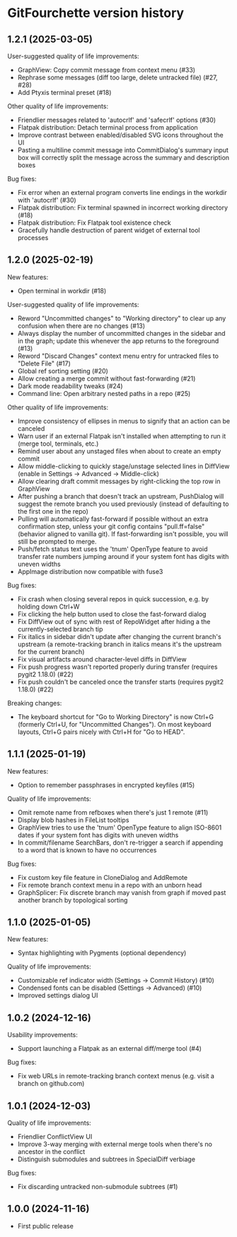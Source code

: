 # GitFourchette version history

## 1.2.1 (2025-03-05)

User-suggested quality of life improvements:

- GraphView: Copy commit message from context menu (#33)
- Rephrase some messages (diff too large, delete untracked file) (#27, #28)
- Add Ptyxis terminal preset (#18)

Other quality of life improvements:

- Friendlier messages related to 'autocrlf' and 'safecrlf' options (#30)
- Flatpak distribution: Detach terminal process from application
- Improve contrast between enabled/disabled SVG icons throughout the UI
- Pasting a multiline commit message into CommitDialog's summary input box will correctly split the message across the summary and description boxes

Bug fixes:

- Fix error when an external program converts line endings in the workdir with 'autocrlf' (#30)
- Flatpak distribution: Fix terminal spawned in incorrect working directory (#18)
- Flatpak distribution: Fix Flatpak tool existence check
- Gracefully handle destruction of parent widget of external tool processes

## 1.2.0 (2025-02-19)

New features:

- Open terminal in workdir (#18)

User-suggested quality of life improvements:

- Reword "Uncommitted changes" to "Working directory" to clear up any confusion when there are no changes (#13)
- Always display the number of uncommitted changes in the sidebar and in the graph; update this whenever the app returns to the foreground (#13)
- Reword "Discard Changes" context menu entry for untracked files to "Delete File" (#17)
- Global ref sorting setting (#20)
- Allow creating a merge commit without fast-forwarding (#21)
- Dark mode readability tweaks (#24)
- Command line: Open arbitrary nested paths in a repo (#25)

Other quality of life improvements:

- Improve consistency of ellipses in menus to signify that an action can be canceled
- Warn user if an external Flatpak isn't installed when attempting to run it (merge tool, terminals, etc.)
- Remind user about any unstaged files when about to create an empty commit
- Allow middle-clicking to quickly stage/unstage selected lines in DiffView (enable in Settings → Advanced → Middle-click)
- Allow clearing draft commit messages by right-clicking the top row in GraphView
- After pushing a branch that doesn't track an upstream, PushDialog will suggest the remote branch you used previously (instead of defaulting to the first one in the repo)
- Pulling will automatically fast-forward if possible without an extra confirmation step, unless your git config contains "pull.ff=false" (behavior aligned to vanilla git). If fast-forwarding isn't possible, you will still be prompted to merge.
- Push/fetch status text uses the 'tnum' OpenType feature to avoid transfer rate numbers jumping around if your system font has digits with uneven widths
- AppImage distribution now compatible with fuse3

Bug fixes:

- Fix crash when closing several repos in quick succession, e.g. by holding down Ctrl+W
- Fix clicking the help button used to close the fast-forward dialog
- Fix DiffView out of sync with rest of RepoWidget after hiding a the currently-selected branch tip
- Fix italics in sidebar didn't update after changing the current branch's upstream (a remote-tracking branch in italics means it's the upstream for the current branch)
- Fix visual artifacts around character-level diffs in DiffView
- Fix push progress wasn't reported properly during transfer (requires pygit2 1.18.0) (#22)
- Fix push couldn't be canceled once the transfer starts (requires pygit2 1.18.0) (#22)

Breaking changes:

- The keyboard shortcut for "Go to Working Directory" is now Ctrl+G (formerly Ctrl+U, for "Uncommitted Changes"). On most keyboard layouts, Ctrl+G pairs nicely with Ctrl+H for "Go to HEAD".

## 1.1.1 (2025-01-19)

New features:

- Option to remember passphrases in encrypted keyfiles (#15)

Quality of life improvements:

- Omit remote name from refboxes when there's just 1 remote (#11)
- Display blob hashes in FileList tooltips
- GraphView tries to use the 'tnum' OpenType feature to align ISO-8601 dates if your system font has digits with uneven widths
- In commit/filename SearchBars, don't re-trigger a search if appending to a word that is known to have no occurrences

Bug fixes:

- Fix custom key file feature in CloneDialog and AddRemote
- Fix remote branch context menu in a repo with an unborn head
- GraphSplicer: Fix discrete branch may vanish from graph if moved past another branch by topological sorting

## 1.1.0 (2025-01-05)

New features:

- Syntax highlighting with Pygments (optional dependency)

Quality of life improvements:

- Customizable ref indicator width (Settings → Commit History) (#10)
- Condensed fonts can be disabled (Settings → Advanced) (#10)
- Improved settings dialog UI

## 1.0.2 (2024-12-16)

Usability improvements:

- Support launching a Flatpak as an external diff/merge tool (#4)

Bug fixes:

- Fix web URLs in remote-tracking branch context menus (e.g. visit a branch on github.com)

## 1.0.1 (2024-12-03)

Quality of life improvements:

- Friendlier ConflictView UI
- Improve 3-way merging with external merge tools when there's no ancestor in the conflict
- Distinguish submodules and subtrees in SpecialDiff verbiage

Bug fixes:

- Fix discarding untracked non-submodule subtrees (#1)

## 1.0.0 (2024-11-16)

- First public release
